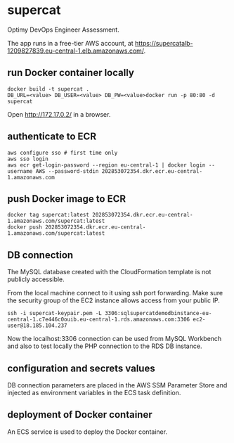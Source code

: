# supercat

Optimy DevOps Engineer Assessment.

The app runs in a free-tier AWS account, at https://supercatalb-1209827839.eu-central-1.elb.amazonaws.com/.

## run Docker container locally

```
docker build -t supercat .
DB_URL=<value> DB_USER=<value> DB_PW=<value>docker run -p 80:80 -d supercat
```

Open http://172.17.0.2/ in a browser.

## authenticate to ECR

```
aws configure sso # first time only
aws sso login
aws ecr get-login-password --region eu-central-1 | docker login --username AWS --password-stdin 202853072354.dkr.ecr.eu-central-1.amazonaws.com
```

## push Docker image to ECR

```
docker tag supercat:latest 202853072354.dkr.ecr.eu-central-1.amazonaws.com/supercat:latest
docker push 202853072354.dkr.ecr.eu-central-1.amazonaws.com/supercat:latest
```

## DB connection

The MySQL database created with the CloudFormation template is not publicly accessible.

From the local machine connect to it using ssh port forwarding. Make sure the security group of the EC2 instance allows access from your public IP.

```
ssh -i supercat-keypair.pem -L 3306:sqlsupercatdemodbinstance-eu-central-1.c7e446c0ouib.eu-central-1.rds.amazonaws.com:3306 ec2-user@18.185.104.237
```

Now the localhost:3306 connection can be used from MySQL Workbench and also to test locally the PHP connection to the RDS DB instance.

## configuration and secrets values

DB connection parameters are placed in the AWS SSM Parameter Store and injected as environment variables in the ECS task definition.

## deployment of Docker container

An ECS service is used to deploy the Docker container.

